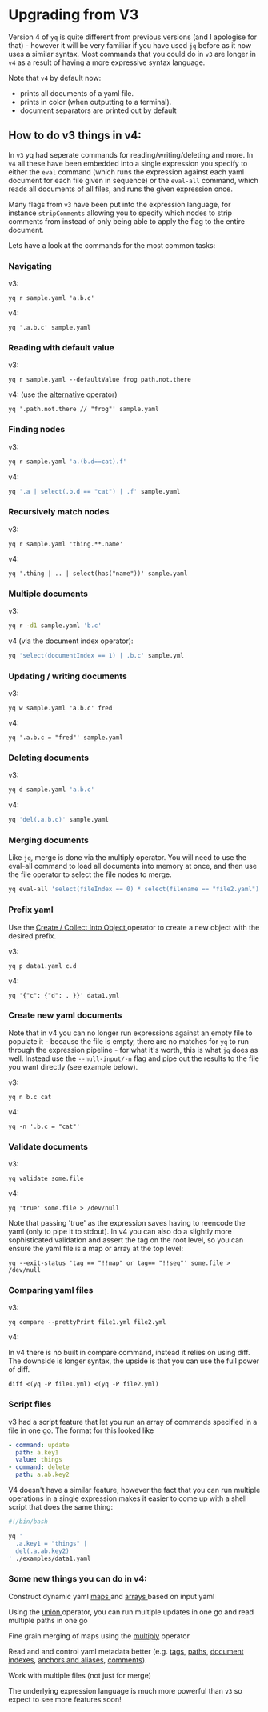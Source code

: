 # Upgrading from V3

Version 4 of `yq` is quite different from previous versions (and I apologise for that) - however it will be very familiar if you have used `jq` before as it now uses a similar syntax. Most commands that you could do in `v3` are longer in `v4` as a result of having a more expressive syntax language.

Note that `v4` by default now:

* prints all documents of a yaml file.
* prints in color (when outputting to a terminal).
* document separators are printed out by default

## How to do v3 things in v4:

In `v3` yq had seperate commands for reading/writing/deleting and more. In `v4` all these have been embedded into a single expression you specify to either the `eval` command (which runs the expression against each yaml document for each file given in sequence) or the `eval-all` command, which reads all documents of all files, and runs the given expression once.

Many flags from `v3` have been put into the expression language, for instance `stripComments` allowing you to specify which nodes to strip comments from instead of only being able to apply the flag to the entire document.

Lets have a look at the commands for the most common tasks:

### Navigating

v3:

```
yq r sample.yaml 'a.b.c'
```

v4:

```
yq '.a.b.c' sample.yaml
```

### Reading with default value

v3:

```
yq r sample.yaml --defaultValue frog path.not.there
```

v4: (use the [alternative](broken-reference) operator)

```
yq '.path.not.there // "frog"' sample.yaml
```



### Finding nodes

v3:

```bash
yq r sample.yaml 'a.(b.d==cat).f'
```

v4:

```bash
yq '.a | select(.b.d == "cat") | .f' sample.yaml
```

### Recursively match nodes

v3:

```
yq r sample.yaml 'thing.**.name'
```

v4:

```
yq '.thing | .. | select(has("name"))' sample.yaml
```

### Multiple documents

v3:

```bash
yq r -d1 sample.yaml 'b.c'
```

v4 (via the document index operator):

```bash
yq 'select(documentIndex == 1) | .b.c' sample.yml
```

### Updating / writing documents

v3:

```
yq w sample.yaml 'a.b.c' fred
```

v4:

```
yq '.a.b.c = "fred"' sample.yaml
```

### Deleting documents

v3:

```bash
yq d sample.yaml 'a.b.c'
```

v4:

```bash
yq 'del(.a.b.c)' sample.yaml
```

### Merging documents

Like `jq`, merge is done via the multiply operator. You will need to use the eval-all command to load all documents into memory at once, and then use the file operator to select the file nodes to merge.

```bash
yq eval-all 'select(fileIndex == 0) * select(filename == "file2.yaml")' file1.yaml file2.yaml
```

### Prefix yaml

Use the [Create / Collect Into Object ](broken-reference)operator to create a new object with the desired prefix.&#x20;

v3:

```
yq p data1.yaml c.d
```

v4:

```
yq '{"c": {"d": . }}' data1.yml
```

### Create new yaml documents

Note that in v4 you can no longer run expressions against an empty file to populate it - because the file is empty, there are no matches for `yq` to run through the expression pipeline - for what it's worth, this is what `jq` does as well. Instead use the `--null-input/-n` flag and pipe out the results to the file you want directly (see example below).

v3:

```
yq n b.c cat
```

v4:

```
yq -n '.b.c = "cat"'
```

### Validate documents

v3:

```
yq validate some.file
```

v4:

```
yq 'true' some.file > /dev/null
```

Note that passing 'true' as the expression saves having to reencode the yaml (only to pipe it to stdout). In v4 you can also do a slightly more sophisticated validation and assert the tag on the root level, so you can ensure the yaml file is a map or array at the top level:

```
yq --exit-status 'tag == "!!map" or tag== "!!seq"' some.file > /dev/null
```

### Comparing yaml files

v3:

```
yq compare --prettyPrint file1.yml file2.yml 
```

v4:

In v4 there is no built in compare command, instead it relies on using diff. The downside is longer syntax, the upside is that you can use the full power of diff.

```
diff <(yq -P file1.yml) <(yq -P file2.yml)
```

### Script files

v3 had a script feature that let you run an array of commands specified in a file in one go. The format for this looked like

```yaml
- command: update 
  path: a.key1
  value: things
- command: delete
  path: a.ab.key2
```

V4 doesn't have a similar feature, however the fact that you can run multiple operations in a single expression makes it easier to come up with a shell script that does the same thing:

```bash
#!/bin/bash

yq '
  .a.key1 = "things" |
  del(.a.ab.key2)
' ./examples/data1.yaml
```

### Some new things you can do in v4:

Construct dynamic yaml [maps ](broken-reference)and [arrays ](broken-reference)based on input yaml

Using the [union ](broken-reference)operator, you can run multiple updates in one go and read multiple paths in one go

Fine grain merging of maps using the [multiply](broken-reference) operator

Read and and control yaml metadata better (e.g. [tags](broken-reference), [paths](broken-reference), [document indexes](broken-reference), [anchors and aliases](broken-reference), [comments](broken-reference)).

Work with multiple files (not just for merge)

The underlying expression language is much more powerful than `v3` so expect to see more features soon!





###
